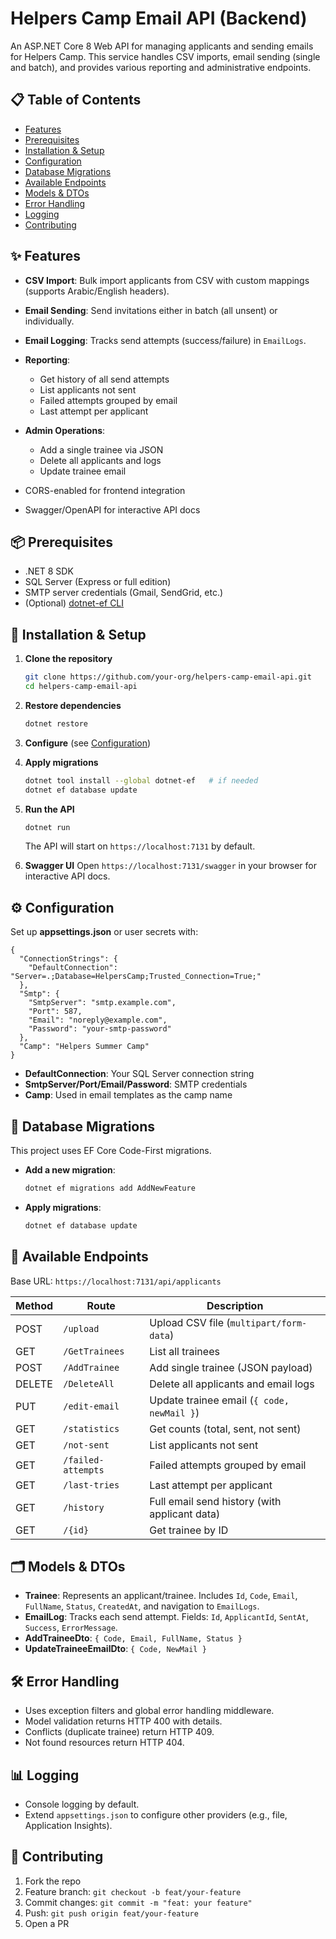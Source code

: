 # Helpers Camp Email API (Backend)

An ASP.NET Core 8 Web API for managing applicants and sending emails for Helpers Camp. This service handles CSV imports, email sending (single and batch), and provides various reporting and administrative endpoints.

## 📋 Table of Contents

* [Features](#-features)
* [Prerequisites](#-prerequisites)
* [Installation & Setup](#-installation--setup)
* [Configuration](#-configuration)
* [Database Migrations](#-database-migrations)
* [Available Endpoints](#-available-endpoints)
* [Models & DTOs](#-models--dtos)
* [Error Handling](#-error-handling)
* [Logging](#-logging)
* [Contributing](#-contributing)

## ✨ Features

* **CSV Import**: Bulk import applicants from CSV with custom mappings (supports Arabic/English headers).
* **Email Sending**: Send invitations either in batch (all unsent) or individually.
* **Email Logging**: Tracks send attempts (success/failure) in `EmailLogs`.
* **Reporting**:

  * Get history of all send attempts
  * List applicants not sent
  * Failed attempts grouped by email
  * Last attempt per applicant
* **Admin Operations**:

  * Add a single trainee via JSON
  * Delete all applicants and logs
  * Update trainee email
* CORS-enabled for frontend integration
* Swagger/OpenAPI for interactive API docs

## 📦 Prerequisites

* .NET 8 SDK
* SQL Server (Express or full edition)
* SMTP server credentials (Gmail, SendGrid, etc.)
* (Optional) [dotnet-ef CLI](https://docs.microsoft.com/ef/core/cli/dotnet)

## 🔧 Installation & Setup

1. **Clone the repository**

   ```bash
   git clone https://github.com/your-org/helpers-camp-email-api.git
   cd helpers-camp-email-api
   ```

2. **Restore dependencies**

   ```bash
   dotnet restore
   ```

3. **Configure** (see [Configuration](#-configuration))

4. **Apply migrations**

   ```bash
   dotnet tool install --global dotnet-ef   # if needed
   dotnet ef database update
   ```

5. **Run the API**

   ```bash
   dotnet run
   ```

   The API will start on `https://localhost:7131` by default.

6. **Swagger UI**
   Open `https://localhost:7131/swagger` in your browser for interactive API docs.

## ⚙️ Configuration

Set up **appsettings.json** or user secrets with:

```json5
{
  "ConnectionStrings": {
    "DefaultConnection": "Server=.;Database=HelpersCamp;Trusted_Connection=True;"
  },
  "Smtp": {
    "SmtpServer": "smtp.example.com",
    "Port": 587,
    "Email": "noreply@example.com",
    "Password": "your-smtp-password"
  },
  "Camp": "Helpers Summer Camp"
}
```

* **DefaultConnection**: Your SQL Server connection string
* **SmtpServer/Port/Email/Password**: SMTP credentials
* **Camp**: Used in email templates as the camp name

## 📑 Database Migrations

This project uses EF Core Code-First migrations.

* **Add a new migration**:

  ```bash
  dotnet ef migrations add AddNewFeature
  ```
* **Apply migrations**:

  ```bash
  dotnet ef database update
  ```

## 🚀 Available Endpoints

Base URL: `https://localhost:7131/api/applicants`

| Method | Route              | Description                                   |
| ------ | ------------------ | --------------------------------------------- |
| POST   | `/upload`          | Upload CSV file (`multipart/form-data`)       |
| GET    | `/GetTrainees`     | List all trainees                             |
| POST   | `/AddTrainee`      | Add single trainee (JSON payload)             |
| DELETE | `/DeleteAll`       | Delete all applicants and email logs          |
| PUT    | `/edit-email`      | Update trainee email (`{ code, newMail }`)    |
| GET    | `/statistics`      | Get counts (total, sent, not sent)            |
| GET    | `/not-sent`        | List applicants not sent                      |
| GET    | `/failed-attempts` | Failed attempts grouped by email              |
| GET    | `/last-tries`      | Last attempt per applicant                    |
| GET    | `/history`         | Full email send history (with applicant data) |
| GET    | `/{id}`            | Get trainee by ID                             |

## 🗂 Models & DTOs

* **Trainee**: Represents an applicant/trainee. Includes `Id`, `Code`, `Email`, `FullName`, `Status`, `CreatedAt`, and navigation to `EmailLogs`.
* **EmailLog**: Tracks each send attempt. Fields: `Id`, `ApplicantId`, `SentAt`, `Success`, `ErrorMessage`.
* **AddTraineeDto**: `{ Code, Email, FullName, Status }`
* **UpdateTraineeEmailDto**: `{ Code, NewMail }`

## 🛠 Error Handling

* Uses exception filters and global error handling middleware.
* Model validation returns HTTP 400 with details.
* Conflicts (duplicate trainee) return HTTP 409.
* Not found resources return HTTP 404.

## 📊 Logging

* Console logging by default.
* Extend `appsettings.json` to configure other providers (e.g., file, Application Insights).

## 🤝 Contributing

1. Fork the repo
2. Feature branch: `git checkout -b feat/your-feature`
3. Commit changes: `git commit -m "feat: your feature"`
4. Push: `git push origin feat/your-feature`
5. Open a PR

